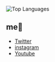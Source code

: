 ![Top Languages](https://github-readme-stats.vercel.app/api/top-langs/?username=yoritin&theme=highcontrast)

## me🌵
- [Twitter](https://twitter.com/yoriblog)
- [instagram](https://www.instagram.com/tillandsia_yori/?hl=ja)
- [Youtube](https://www.youtube.com/channel/UCHZAZBI4LttDtULLNzaspsg)
